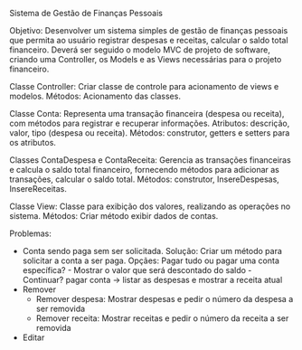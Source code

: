Sistema de Gestão de Finanças Pessoais

Objetivo: Desenvolver um sistema simples de gestão de finanças pessoais que permita ao usuário registrar despesas e receitas, calcular o saldo total financeiro. Deverá ser seguido o modelo MVC de projeto de software, criando uma Controller, os Models e as Views necessárias para o projeto financeiro.

Classe Controller: Criar classe de controle para acionamento de views e modelos.
Métodos: Acionamento das classes.

Classe Conta: Representa uma transação financeira (despesa ou receita), com métodos para registrar e recuperar informações.
Atributos: descrição, valor, tipo (despesa ou receita).
Métodos: construtor, getters e setters para os atributos.

Classes ContaDespesa e ContaReceita: Gerencia as transações financeiras e calcula o saldo total financeiro, fornecendo métodos para adicionar as transações, calcular o
saldo total.
Métodos: construtor, InsereDespesas, InsereReceitas.

Classe View: Classe para exibição dos valores, realizando as operações no sistema.
Métodos: Criar método exibir dados de contas.

Problemas:
- Conta sendo paga sem ser solicitada.
    Solução: Criar um método para solicitar a conta a ser paga.
    Opçães: Pagar tudo ou pagar uma conta específica? - Mostrar o valor que será descontado do saldo - Continuar?
    pagar conta -> listar as despesas e mostrar a receita atual
- Remover
    - Remover despesa: Mostrar despesas e pedir o número da despesa a ser removida
    - Remover receita: Mostrar receitas e pedir o número da receita a ser removida
- Editar
